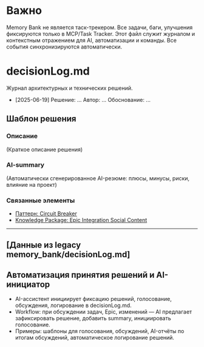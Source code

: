 # Важно
Memory Bank не является таск-трекером. Все задачи, баги, улучшения фиксируются только в MCP/Task Tracker. Этот файл служит журналом и контекстным отражением для AI, автоматизации и команды. Все события синхронизируются автоматически.

# decisionLog.md

Журнал архитектурных и технических решений.

- [2025-06-19] Решение: ...
  Автор: ...
  Обоснование: ...

## Шаблон решения

### Описание
(Краткое описание решения)

### AI-summary
(Автоматически сгенерированное AI-резюме: плюсы, минусы, риски, влияние на проект)

### Связанные элементы
- [Паттерн: Circuit Breaker](../systemPatterns.md#circuit-breaker)
- [Knowledge Package: Epic Integration Social Content](../knowledge_packages/epic-integration-social-content.md)

---

## [Данные из legacy memory_bank/decisionLog.md]

## Автоматизация принятия решений и AI-инициатор

- AI-ассистент инициирует фиксацию решений, голосование, обсуждения, логирование в decisionLog.md.
- Workflow: при обсуждении задач, Epic, изменений — AI предлагает зафиксировать решение, добавить summary, инициировать голосование.
- Примеры: шаблоны для голосования, обсуждений, AI-отчёты по итогам обсуждений, автоматическое логирование решений. 